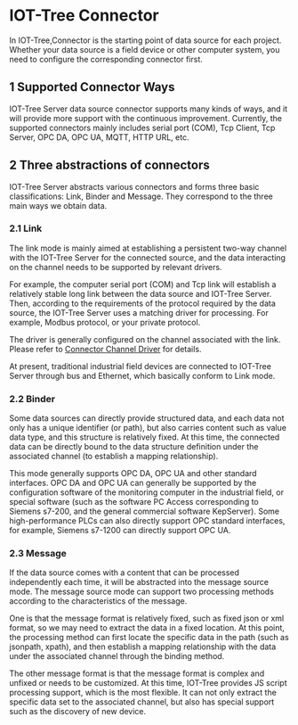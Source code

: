 IOT-Tree Connector
==



In IOT-Tree,Connector is the starting point of data source for each project. Whether your data source is a field device
or other computer system, you need to configure the corresponding connector first.

## 1 Supported Connector Ways

IOT-Tree Server data source connector supports many kinds of ways, and it will provide more support with the continuous
improvement. Currently, the supported connectors mainly includes serial port (COM), Tcp Client, Tcp Server, OPC DA, OPC
UA, MQTT, HTTP URL, etc.

## 2 Three abstractions of connectors

IOT-Tree Server abstracts various connectors and forms three basic classifications: Link, Binder and Message. They
correspond to the three main ways we obtain data.

### 2.1 Link

The link mode is mainly aimed at establishing a persistent two-way channel with the IOT-Tree Server for the connected
source, and the data interacting on the channel needs to be supported by relevant drivers.

For example, the computer serial port (COM) and Tcp link will establish a relatively stable long link between the data
source and IOT-Tree Server. Then, according to the requirements of the protocol required by the data source, the
IOT-Tree Server uses a matching driver for processing. For example, Modbus protocol, or your private protocol.

The driver is generally configured on the channel associated with the link. Please refer
to [Connector Channel Driver][conn_ch_drv] for details.

At present, traditional industrial field devices are connected to IOT-Tree Server through bus and Ethernet, which
basically conform to Link mode.

### 2.2 Binder

Some data sources can directly provide structured data, and each data not only has a unique identifier (or path), but
also carries content such as value data type, and this structure is relatively fixed. At this time, the connected data
can be directly bound to the data structure definition under the associated channel (to establish a mapping
relationship).

This mode generally supports OPC DA, OPC UA and other standard interfaces. OPC DA and OPC UA can generally be supported
by the configuration software of the monitoring computer in the industrial field, or special software (such as the
software PC Access corresponding to Siemens s7-200, and the general commercial software KepServer). Some
high-performance PLCs can also directly support OPC standard interfaces, for example, Siemens s7-1200 can directly
support OPC UA.

### 2.3 Message

If the data source comes with a content that can be processed independently each time, it will be abstracted into the
message source mode. The message source mode can support two processing methods according to the characteristics of the
message.

One is that the message format is relatively fixed, such as fixed json or xml format, so we may need to extract the data
in a fixed location. At this point, the processing method can first locate the specific data in the path (such as
jsonpath, xpath), and then establish a mapping relationship with the data under the associated channel through the
binding method.

The other message format is that the message format is complex and unfixed or needs to be customized. At this time,
IOT-Tree provides JS script processing support, which is the most flexible. It can not only extract the specific data
set to the associated channel, but also has special support such as the discovery of new device.


[conn_ch_drv]: ./quick_know_ch_conn_drv.md
